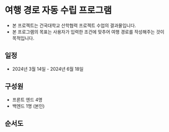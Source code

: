 # 여행 경로 자동 수립 프로그램

- 본 프로젝트는 건국대학교 산학협력 프로젝트 수업의 결과물입니다.
- 본 프로그램의 목표는 사용자가 입력한 조건에 맞추어 여행 경로를 작성해주는 것이 목적입니다.
## 일정
- 2024년 3월 14일 - 2024년 6월 18일

## 구성원
- 프론트 엔드 4명
- 백엔드 1명 (본인)

## 순서도

